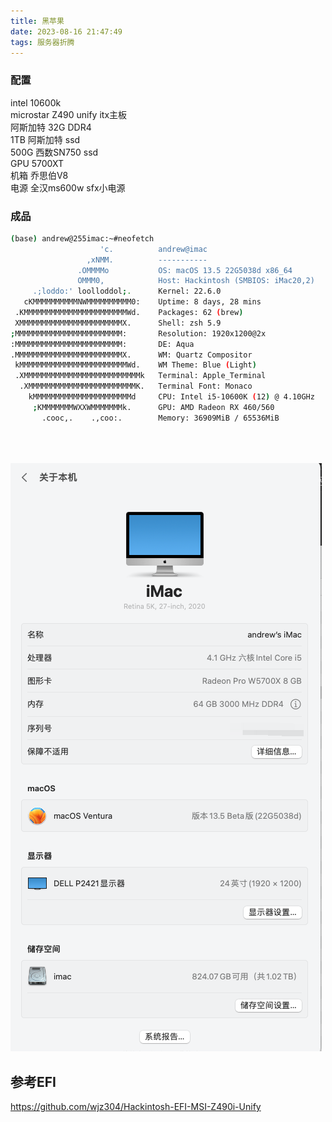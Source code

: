 ```yaml
---
title: 黑苹果
date: 2023-08-16 21:47:49
tags: 服务器折腾
---
```


### 配置

intel 10600k  
microstar Z490 unify itx主板   
阿斯加特 32G DDR4   
1TB 阿斯加特 ssd   
500G 西数SN750 ssd  
GPU 5700XT  
机箱 乔思伯V8   
电源 全汉ms600w sfx小电源  

### 成品

```bash
(base) andrew@255imac:~#neofetch
                    'c.          andrew@imac 
                 ,xNMM.          ----------- 
               .OMMMMo           OS: macOS 13.5 22G5038d x86_64 
               OMMM0,            Host: Hackintosh (SMBIOS: iMac20,2) 
     .;loddo:' loolloddol;.      Kernel: 22.6.0 
   cKMMMMMMMMMMNWMMMMMMMMMM0:    Uptime: 8 days, 28 mins 
 .KMMMMMMMMMMMMMMMMMMMMMMMWd.    Packages: 62 (brew) 
 XMMMMMMMMMMMMMMMMMMMMMMMX.      Shell: zsh 5.9 
;MMMMMMMMMMMMMMMMMMMMMMMM:       Resolution: 1920x1200@2x 
:MMMMMMMMMMMMMMMMMMMMMMMM:       DE: Aqua 
.MMMMMMMMMMMMMMMMMMMMMMMMX.      WM: Quartz Compositor 
 kMMMMMMMMMMMMMMMMMMMMMMMMWd.    WM Theme: Blue (Light) 
 .XMMMMMMMMMMMMMMMMMMMMMMMMMMk   Terminal: Apple_Terminal 
  .XMMMMMMMMMMMMMMMMMMMMMMMMK.   Terminal Font: Monaco 
    kMMMMMMMMMMMMMMMMMMMMMMd     CPU: Intel i5-10600K (12) @ 4.10GHz 
     ;KMMMMMMMWXXWMMMMMMMk.      GPU: AMD Radeon RX 460/560 
       .cooc,.    .,coo:.        Memory: 36909MiB / 65536MiB 

                                                         
                                        
```
![hackintosh](../img/hackintosh.png)

## 参考EFI
https://github.com/wjz304/Hackintosh-EFI-MSI-Z490i-Unify